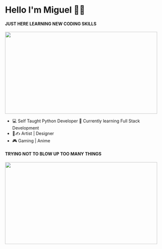 # Hello I'm Miguel ✋🏽
#### JUST HERE LEARNING NEW CODING SKILLS
<img src="https://images.gr-assets.com/hostedimages/1590410816ra/29537993.gif" width="500" height="269">

- 💻 Self Taught Python Developer 🐍 Currently learning Full Stack Development
- 🎨✍ Artist | Designer
- 🎮 Gaming | Anime 

#### TRYING NOT TO BLOW UP TOO MANY THINGS
<img src="https://thumbs.gfycat.com/WhoppingNeglectedAustraliancurlew-size_restricted.gif" width="500" height="269">




